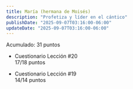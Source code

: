 ```yaml
---
title: María (hermana de Moisés)
description: "Profetiza y líder en el cántico"
publishDate: "2025-09-07T03:16:00-06:00"
updateDate: "2025-09-07T03:16:00-06:00"
---
```


Acumulado: 31 puntos

* Cuestionario Lección #20  
17/18 puntos

* Cuestionario Lección #19  
14/14 puntos

